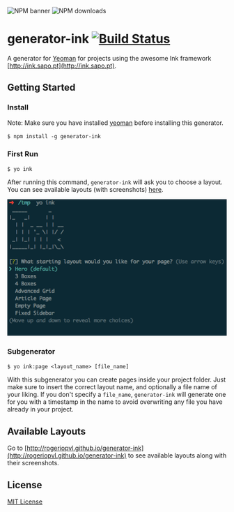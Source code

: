 ![NPM banner](https://nodei.co/npm/generator-ink.png?downloads=true&stars=true)
![NPM downloads](https://nodei.co/npm-dl/generator-ink.png)

# generator-ink [![Build Status](https://secure.travis-ci.org/rogeriopvl/generator-ink.png?branch=master)](https://travis-ci.org/rogeriopvl/generator-ink)

A generator for [Yeoman](http://yeoman.io) for projects using the awesome Ink framework [http://ink.sapo.pt](http://ink.sapo.pt).


## Getting Started

### Install

Note: Make sure you have installed [yeoman](http://yeoman.io) before installing this generator.

```
$ npm install -g generator-ink
```

### First Run

```
$ yo ink
```

After running this command, `generator-ink` will ask you to choose a layout. You can see available layouts (with screenshots) [here](http://rogeriopvl.github.io/generator-ink).

![generator-ink screenshot](/screenshots/generator-ink.png)

### Subgenerator

```
$ yo ink:page <layout_name> [file_name]
```

With this subgenerator you can create pages inside your project folder. Just make sure to insert the correct layout name, and optionally a file name of your liking. If you don't specify a `file_name`, `generator-ink` will generate one for you with a timestamp in the name to avoid overwriting any file you have already in your project.

## Available Layouts

Go to [http://rogeriopvl.github.io/generator-ink](http://rogeriopvl.github.io/generator-ink) to see available layouts along with their screenshots.


## License

[MIT License](http://en.wikipedia.org/wiki/MIT_License)
